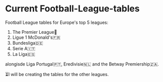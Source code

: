 # Current Football-League-tables
Football League tables for Europe's top 5 leagues:
1. The Premier League🏴󠁧󠁢󠁥󠁮󠁧󠁿
2. Ligue 1 McDonald's🇫🇷
3. Bundesliga🇩🇪
4. Serie A🇮🇹
5. La Liga🇪🇸

alongisde Liga Portugal🇵🇹, Eredivisie🇳🇱 and the Betway Premiership🇿🇦.

⏳I will be creating the tables for the other leagues.
